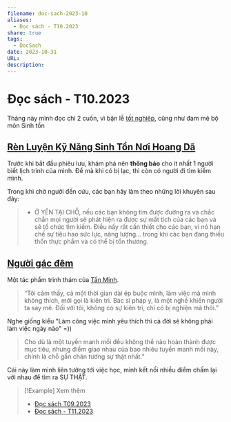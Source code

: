 ```yaml
---
filename: doc-sach-2023-10
aliases:
  - Đọc sách - T10.2023
share: true
tags:
  - DocSach
date: 2023-10-31
URL: 
description: 
---
```


# Đọc sách - T10.2023
Tháng này mình đọc chỉ 2 cuốn, vì bận lễ [tốt nghiệp](./hom-nay-toi-tot-nghiep.md), cũng như đam mê bộ môn Sinh tồn
## [Rèn Luyện Kỹ Năng Sinh Tồn Nơi Hoang Dã](./ren-luyen-ky-nang-sinh-ton-noi-hoang-da.md)

Trước khi bắt đầu phiêu lưu, khám phá nên **thông báo** cho ít nhất 1 người biết lịch trình của mình. Để mà khi có bị lạc, thì còn có người đi tìm kiếm mình.

Trong khi chờ người đến cứu, các bạn hãy làm theo những lời khuyên sau đây:  
> - Ở YÊN TẠI CHỖ, nếu các bạn không tìm được đường ra và chắc chắn mọi người sẽ phát hiện ra được sự mất tích của các bạn và sẽ tổ chức tìm kiếm. Điều nầy rất cần thiết cho các bạn, vì nó hạn chế sự tiêu hao sức lực, năng lượng... trong khi các bạn đang thiếu thốn thực phẩm và có thể bị tổn thương.

## [Người gác đêm](../../Ng%C6%B0%E1%BB%9Di%20g%C3%A1c%20%C4%91%C3%AAm.md)

Một tác phẩm trinh thám của [Tần Minh](../../T%E1%BA%A7n%20Minh.md).

> “Tôi cảm thấy, cả một thời gian dài ép buộc mình, làm việc mà mình không thích, mới gọi là kiên trì. Bác sĩ pháp y, là một nghề khiến người ta say mê. Đối với tôi, không có sự kiên trì, chỉ có bị nghiện mà thôi.”

Nghe giống kiểu "Làm công việc mình yêu thích thì cả đời sẽ không phải làm việc ngày nào" =))

> Cho dù là một tuyến manh mối đều không thể nào hoàn thành được mục tiêu, nhưng điểm giao nhau của bao nhiêu tuyển manh mối này, chính là chỗ gần chân tướng sự thật nhất.”

Cái này làm mình liên tưởng tới việc học, mình kết nối nhiều điểm chấm lại với nhau để tìm ra SỰ THẬT.

> [!Example] Xem thêm
> - [Đọc sách T09.2023](./doc-sach-2023-09.md)
> - [Đọc sách - T11.2023](./doc-sach-2023-11.md)